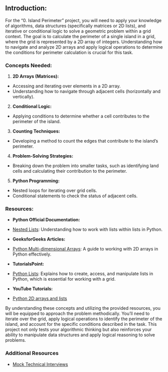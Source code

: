 ## Introduction:
For the “0. Island Perimeter” project, you will need to apply your knowledge of algorithms, data structures (specifically matrices or 2D lists), and iterative or conditional logic to solve a geometric problem within a grid context. The goal is to calculate the perimeter of a single island in a grid, where the grid is represented by a 2D array of integers. Understanding how to navigate and analyze 2D arrays and apply logical operations to determine the conditions for perimeter calculation is crucial for this task.

### Concepts Needed:
1. **2D Arrays (Matrices):**

* Accessing and iterating over elements in a 2D array.
* Understanding how to navigate through adjacent cells (horizontally and vertically).
2. **Conditional Logic:**

* Applying conditions to determine whether a cell contributes to the perimeter of the island.
3. **Counting Techniques:**

* Developing a method to count the edges that contribute to the island’s perimeter.
4. **Problem-Solving Strategies:**

* Breaking down the problem into smaller tasks, such as identifying land cells and calculating their contribution to the perimeter.
5. **Python Programming:**

* Nested loops for iterating over grid cells.
* Conditional statements to check the status of adjacent cells.

### Resources:
* **Python Official Documentation:**

* [Nested Lists](https://intranet.alxswe.com/rltoken/8SPalOgoGDWQChVbct0p1g): Understanding how to work with lists within lists in Python.
* **GeeksforGeeks Articles:**

* [Python Multi-dimensional Arrays](https://intranet.alxswe.com/rltoken/IYcYmeVlCfF-F7Szn1fzfQ): A guide to working with 2D arrays in Python effectively.
* **TutorialsPoint:**

* [Python Lists](https://intranet.alxswe.com/rltoken/TZ8UtQaRxN5cFf8c1TB-rw): Explains how to create, access, and manipulate lists in Python, which is essential for working with a grid.
* **YouTube Tutorials:**

* [Python 2D arrays and lists](https://intranet.alxswe.com/rltoken/H7SwlI_XYDpwYonNYKXQfg)

By understanding these concepts and utilizing the provided resources, you will be equipped to approach the problem methodically. You’ll need to iterate over the grid, apply logical operations to identify the perimeter of the island, and account for the specific conditions described in the task. This project not only tests your algorithmic thinking but also reinforces your ability to manipulate data structures and apply logical reasoning to solve problems.

### Additional Resources
* [Mock Technical Interviews](https://intranet.alxswe.com/rltoken/9ZYjQgC9HvOLZiHxmgd89Q)
